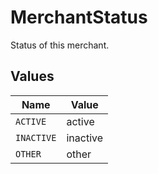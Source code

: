 # MerchantStatus

Status of this merchant.


## Values

| Name       | Value      |
| ---------- | ---------- |
| `ACTIVE`   | active     |
| `INACTIVE` | inactive   |
| `OTHER`    | other      |